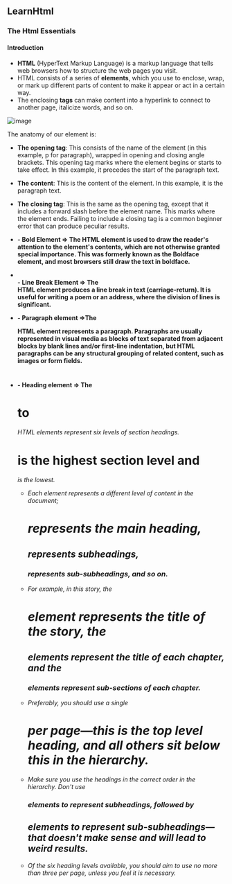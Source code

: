 ## LearnHtml

### The Html Essentials 

#### Introduction

- **HTML** (HyperText Markup Language) is a markup language that tells web browsers how to structure the web pages you visit.
- HTML consists of a series of **elements**, which you use to enclose, wrap, or mark up different parts of content to make it appear or act in a certain way. 
- The enclosing **tags** can make content into a hyperlink to connect to another page, italicize words, and so on.

![image](https://user-images.githubusercontent.com/40575416/198814402-2a000aac-8eb8-4764-8862-0f575885e7e4.png)

The anatomy of our element is:

- **The opening tag**: This consists of the name of the element (in this example, p for paragraph), wrapped in opening and closing angle brackets. This opening tag marks where the element begins or starts to take effect. In this example, it precedes the start of the paragraph text.
- **The content**: This is the content of the element. In this example, it is the paragraph text.
- **The closing tag**: This is the same as the opening tag, except that it includes a forward slash before the element name. This marks where the element ends. Failing to include a closing tag is a common beginner error that can produce peculiar results.

- **<b> - Bold Element** => The <b> HTML element is used to draw the reader's attention to the element's contents, which are not otherwise granted special importance. This was formerly known as the Boldface element, and most browsers still draw the text in boldface.

- **<br> - Line Break Element** => The <br> HTML element produces a line break in text (carriage-return). It is useful for writing a poem or an address, where the division of lines is significant.

- **<p> </p> - Paragraph element** =>The <p> HTML element represents a paragraph. Paragraphs are usually represented in visual media as blocks of text separated from adjacent blocks by blank lines and/or first-line indentation, but HTML paragraphs can be any structural grouping of related content, such as images or form fields.

- **<h1> </h1> - Heading element** => The <h1> to <h6> HTML elements represent six levels of section headings. <h1> is the highest section level and <h6> is the lowest.
    - Each element represents a different level of content in the document; <h1> represents the main heading, <h2> represents subheadings, <h3> represents sub-subheadings, and so on.
    - For example, in this story, the <h1> element represents the title of the story, the <h2> elements represent the title of each chapter, and the <h3> elements represent sub-sections of each chapter.
    - Preferably, you should use a single <h1> per page—this is the top level heading, and all others sit below this in the hierarchy.
    - Make sure you use the headings in the correct order in the hierarchy. Don't use <h3> elements to represent subheadings, followed by <h2> elements to represent sub-subheadings—that doesn't make sense and will lead to weird results.
    - Of the six heading levels available, you should aim to use no more than three per page, unless you feel it is necessary. 


    
    
